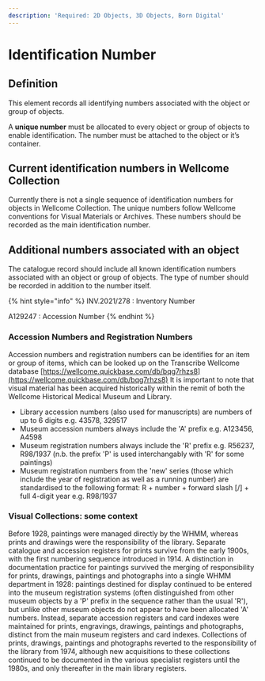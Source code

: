 ```yaml
---
description: 'Required: 2D Objects, 3D Objects, Born Digital'
---
```


# Identification Number

## Definition

This element records all identifying numbers associated with the object or group of objects.

A **unique number** must be allocated to every object or group of objects to enable identification. The number must be attached to the object or it’s container.

## Current identification numbers in Wellcome Collection

Currently there is not a single sequence of identification numbers for objects in Wellcome Collection. The unique numbers follow Wellcome conventions for Visual Materials or Archives. These numbers should be recorded as the main identification number.

## Additional numbers associated with an object

The catalogue record should include all known identification numbers associated with an object or group of objects. The type of number should be recorded in addition to the number itself.

{% hint style="info" %}
INV.2021/278 : Inventory Number

A129247 : Accession Number
{% endhint %}

### Accession Numbers and Registration Numbers

Accession numbers and registration numbers can be identifies for an item or group of items, which can be looked up on the Transcribe Wellcome database [https://wellcome.quickbase.com/db/bqg7rhzs8](https://wellcome.quickbase.com/db/bqg7rhzs8) It is important to note that visual material has been acquired historically within the remit of both the Wellcome Historical Medical Museum and Library. 

* Library accession numbers \(also used for manuscripts\) are numbers of up to 6 digits e.g. 43578, 329517
* Museum accession numbers always include the 'A' prefix e.g. A123456, A4598
* Museum registration numbers always include the 'R' prefix e.g. R56237, R98/1937 \(n.b. the prefix 'P' is used interchangably with 'R' for some paintings\)
* Museum registration numbers from the 'new' series \(those which include the year of registration as well as a running number\) are standardised to the following format: R + number + forward slash  \[/\]  + full 4-digit year e.g. R98/1937

### Visual Collections: some context

Before 1928, paintings were managed directly by the WHMM, whereas prints and drawings were the responsibility of the library. Separate catalogue and accession registers for prints survive from the early 1900s, with the first numbering sequence introduced in 1914. A distinction in documentation practice for paintings survived the merging of responsibility for prints, drawings, paintings and photographs into a single WHMM department in 1928: paintings destined for display continued to be entered into the museum registration systems \(often distinguished from other museum objects by a 'P' prefix in the sequence rather than the usual 'R'\), but unlike other museum objects do not appear to have been allocated 'A' numbers. Instead, separate accession registers and card indexes were maintained for prints, engravings, drawings, paintings and photographs, distinct from the main museum registers and card indexes. Collections of prints, drawings, paintings and photographs reverted to the responsibility of the library from 1974, although new acquisitions to these collections continued to be documented in the various specialist registers until the 1980s, and only thereafter in the main library registers.

